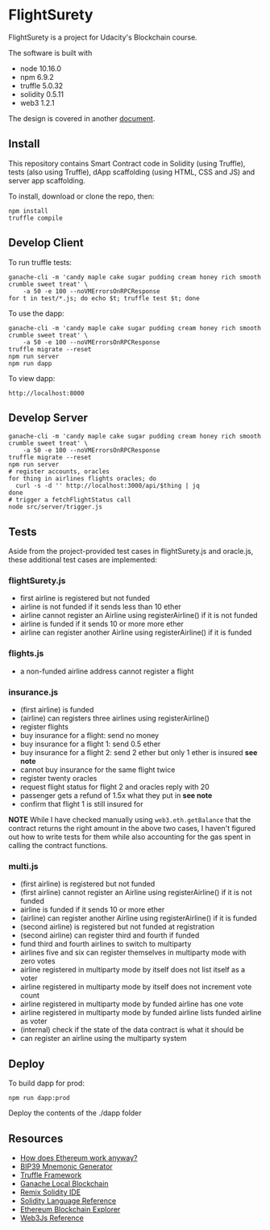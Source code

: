 # FlightSurety

FlightSurety is a project for Udacity's Blockchain course.

The software is built with

* node 10.16.0
* npm 6.9.2
* truffle 5.0.32
* solidity 0.5.11
* web3 1.2.1

The design is covered in another [document](design.md).

## Install

This repository contains Smart Contract code in Solidity (using
Truffle), tests (also using Truffle), dApp scaffolding (using HTML,
CSS and JS) and server app scaffolding.

To install, download or clone the repo, then:

    npm install
    truffle compile

## Develop Client

To run truffle tests:

    ganache-cli -m 'candy maple cake sugar pudding cream honey rich smooth crumble sweet treat' \
        -a 50 -e 100 --noVMErrorsOnRPCResponse
    for t in test/*.js; do echo $t; truffle test $t; done

To use the dapp:

    ganache-cli -m 'candy maple cake sugar pudding cream honey rich smooth crumble sweet treat' \
        -a 50 -e 100 --noVMErrorsOnRPCResponse
    truffle migrate --reset
    npm run server
    npm run dapp

To view dapp:

    http://localhost:8000

## Develop Server

    ganache-cli -m 'candy maple cake sugar pudding cream honey rich smooth crumble sweet treat' \
        -a 50 -e 100 --noVMErrorsOnRPCResponse
    truffle migrate --reset
    npm run server
    # register accounts, oracles
    for thing in airlines flights oracles; do
      curl -s -d '' http://localhost:3000/api/$thing | jq
    done
    # trigger a fetchFlightStatus call
    node src/server/trigger.js

## Tests

Aside from the project-provided test cases in flightSurety.js and
oracle.js, these additional test cases are implemented:

### flightSurety.js

* first airline is registered but not funded
* airline is not funded if it sends less than 10 ether
* airline cannot register an Airline using registerAirline() if it is not funded
* airline is funded if it sends 10 or more more ether
* airline can register another Airline using registerAirline() if it is funded

### flights.js

* a non-funded airline address cannot register a flight

### insurance.js

* (first airline) is funded
* (airline) can registers three airlines using registerAirline()
* register flights
* buy insurance for a flight: send no money
* buy insurance for a flight 1: send 0.5 ether
* buy insurance for a flight 2: send 2 ether but only 1 ether is insured **see note**
* cannot buy insurance for the same flight twice
* register twenty oracles
* request flight status for flight 2 and oracles reply with 20
* passenger gets a refund of 1.5x what they put in **see note**
* confirm that flight 1 is still insured for

**NOTE** While I have checked manually using `web3.eth.getBalance`
that the contract returns the right amount in the above two cases, I
haven't figured out how to write tests for them while also accounting
for the gas spent in calling the contract functions.

### multi.js

* (first airline) is registered but not funded
* (first airline) cannot register an Airline using registerAirline() if it is not funded
* airline is funded if it sends 10 or more ether
* (airline) can register another Airline using registerAirline() if it is funded
* (second airline) is registered but not funded at registration
* (second airline) can register third and fourth if funded
* fund third and fourth airlines to switch to multiparty
* airlines five and six can register themselves in multiparty mode with zero votes
* airline registered in multiparty mode by itself does not list itself as a voter
* airline registered in multiparty mode by itself does not increment vote count
* airline registered in multiparty mode by funded airline has one vote
* airline registered in multiparty mode by funded airline lists funded airline as voter
* (internal) check if the state of the data contract is what it should be
* can register an airline using the multiparty system

## Deploy

To build dapp for prod:

    npm run dapp:prod

Deploy the contents of the ./dapp folder


## Resources

* [How does Ethereum work anyway?](https://medium.com/@preethikasireddy/how-does-ethereum-work-anyway-22d1df506369)
* [BIP39 Mnemonic Generator](https://iancoleman.io/bip39/)
* [Truffle Framework](http://truffleframework.com/)
* [Ganache Local Blockchain](http://truffleframework.com/ganache/)
* [Remix Solidity IDE](https://remix.ethereum.org/)
* [Solidity Language Reference](http://solidity.readthedocs.io/en/v0.4.24/)
* [Ethereum Blockchain Explorer](https://etherscan.io/)
* [Web3Js Reference](https://github.com/ethereum/wiki/wiki/JavaScript-API)
